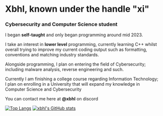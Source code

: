 # Xbhl, known under the handle "xi"
### Cybersecurity and Computer Science student 
<p> I began <strong>self-taught</strong> and only began programming around mid 2023. </p>
<p> I take an interest in <strong>lower level</strong> programming, currently learning C++ whilst overall trying to improve my current coding output such as formatting, conventions and matching industry standards.  </p>
<p> Alongside programming, I plan on entering the field of Cybersecurity; including malware analysis, reverse engineering and such. </p>
<p> Currently I am finishing a college course regarding Information Technology; I plan on enrolling in a University that will expand my knowledge in Computer Science and Cybersecurity </p>
<p> You can contact me here at <strong>@xbhl</strong> on discord</p>

[![Top Langs](https://github-readme-stats-git-masterrstaa-rickstaa.vercel.app/api/top-langs/?username=xbhl&theme=tokyonight)](https://github.com/anuraghazra/github-readme-stats)
[![xbhl's GitHub stats](https://github-readme-stats.vercel.app/api?username=xbhl&theme=tokyonight)](https://github.com/anuraghazra/github-readme-stats)
